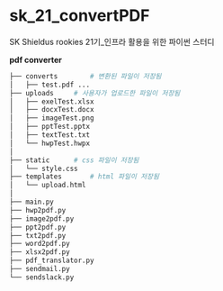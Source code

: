 # sk_21_convertPDF

SK Shieldus rookies 21기_인프라 활용을 위한 파이썬 스터디

**pdf converter**

```bash
├── converts		# 변환된 파일이 저장됨
│   ├── test.pdf ...
├── uploads		# 사용자가 업로드한 파일이 저장됨
│   ├── exelTest.xlsx
│   ├── docxTest.docx
│   ├── imageTest.png
│   ├── pptTest.pptx
│   ├── textTest.txt
│   └── hwpTest.hwpx
│
├── static		# css 파일이 저장됨
│   └── style.css
├── templates		# html 파일이 저장됨
│   └── upload.html
│
├── main.py
├── hwp2pdf.py
├── image2pdf.py
├── ppt2pdf.py
├── txt2pdf.py
├── word2pdf.py
├── xlsx2pdf.py
├── pdf_translator.py
├── sendmail.py
└── sendslack.py
```
